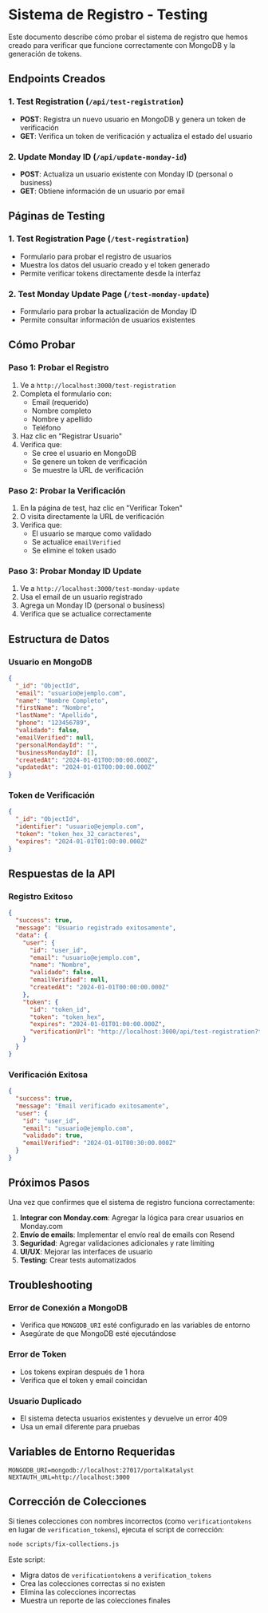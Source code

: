 # Sistema de Registro - Testing

Este documento describe cómo probar el sistema de registro que hemos creado para verificar que funcione correctamente con MongoDB y la generación de tokens.

## Endpoints Creados

### 1. Test Registration (`/api/test-registration`)

- **POST**: Registra un nuevo usuario en MongoDB y genera un token de verificación
- **GET**: Verifica un token de verificación y actualiza el estado del usuario

### 2. Update Monday ID (`/api/update-monday-id`)

- **POST**: Actualiza un usuario existente con Monday ID (personal o business)
- **GET**: Obtiene información de un usuario por email

## Páginas de Testing

### 1. Test Registration Page (`/test-registration`)

- Formulario para probar el registro de usuarios
- Muestra los datos del usuario creado y el token generado
- Permite verificar tokens directamente desde la interfaz

### 2. Test Monday Update Page (`/test-monday-update`)

- Formulario para probar la actualización de Monday ID
- Permite consultar información de usuarios existentes

## Cómo Probar

### Paso 1: Probar el Registro

1. Ve a `http://localhost:3000/test-registration`
2. Completa el formulario con:
   - Email (requerido)
   - Nombre completo
   - Nombre y apellido
   - Teléfono
3. Haz clic en "Registrar Usuario"
4. Verifica que:
   - Se cree el usuario en MongoDB
   - Se genere un token de verificación
   - Se muestre la URL de verificación

### Paso 2: Probar la Verificación

1. En la página de test, haz clic en "Verificar Token"
2. O visita directamente la URL de verificación
3. Verifica que:
   - El usuario se marque como validado
   - Se actualice `emailVerified`
   - Se elimine el token usado

### Paso 3: Probar Monday ID Update

1. Ve a `http://localhost:3000/test-monday-update`
2. Usa el email de un usuario registrado
3. Agrega un Monday ID (personal o business)
4. Verifica que se actualice correctamente

## Estructura de Datos

### Usuario en MongoDB

```json
{
  "_id": "ObjectId",
  "email": "usuario@ejemplo.com",
  "name": "Nombre Completo",
  "firstName": "Nombre",
  "lastName": "Apellido",
  "phone": "123456789",
  "validado": false,
  "emailVerified": null,
  "personalMondayId": "",
  "businessMondayId": [],
  "createdAt": "2024-01-01T00:00:00.000Z",
  "updatedAt": "2024-01-01T00:00:00.000Z"
}
```

### Token de Verificación

```json
{
  "_id": "ObjectId",
  "identifier": "usuario@ejemplo.com",
  "token": "token_hex_32_caracteres",
  "expires": "2024-01-01T01:00:00.000Z"
}
```

## Respuestas de la API

### Registro Exitoso

```json
{
  "success": true,
  "message": "Usuario registrado exitosamente",
  "data": {
    "user": {
      "id": "user_id",
      "email": "usuario@ejemplo.com",
      "name": "Nombre",
      "validado": false,
      "emailVerified": null,
      "createdAt": "2024-01-01T00:00:00.000Z"
    },
    "token": {
      "id": "token_id",
      "token": "token_hex",
      "expires": "2024-01-01T01:00:00.000Z",
      "verificationUrl": "http://localhost:3000/api/test-registration?token=...&email=..."
    }
  }
}
```

### Verificación Exitosa

```json
{
  "success": true,
  "message": "Email verificado exitosamente",
  "user": {
    "id": "user_id",
    "email": "usuario@ejemplo.com",
    "validado": true,
    "emailVerified": "2024-01-01T00:30:00.000Z"
  }
}
```

## Próximos Pasos

Una vez que confirmes que el sistema de registro funciona correctamente:

1. **Integrar con Monday.com**: Agregar la lógica para crear usuarios en Monday.com
2. **Envío de emails**: Implementar el envío real de emails con Resend
3. **Seguridad**: Agregar validaciones adicionales y rate limiting
4. **UI/UX**: Mejorar las interfaces de usuario
5. **Testing**: Crear tests automatizados

## Troubleshooting

### Error de Conexión a MongoDB

- Verifica que `MONGODB_URI` esté configurado en las variables de entorno
- Asegúrate de que MongoDB esté ejecutándose

### Error de Token

- Los tokens expiran después de 1 hora
- Verifica que el token y email coincidan

### Usuario Duplicado

- El sistema detecta usuarios existentes y devuelve un error 409
- Usa un email diferente para pruebas

## Variables de Entorno Requeridas

```env
MONGODB_URI=mongodb://localhost:27017/portalKatalyst
NEXTAUTH_URL=http://localhost:3000
```

## Corrección de Colecciones

Si tienes colecciones con nombres incorrectos (como `verificationtokens` en lugar de `verification_tokens`), ejecuta el script de corrección:

```bash
node scripts/fix-collections.js
```

Este script:

- Migra datos de `verificationtokens` a `verification_tokens`
- Crea las colecciones correctas si no existen
- Elimina las colecciones incorrectas
- Muestra un reporte de las colecciones finales

